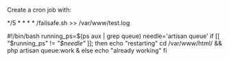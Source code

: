 Create a cron job with:

*/5 * * * * <path to scrip>/failsafe.sh >> /var/www/test.log


#!/bin/bash
running_ps=$(ps aux | grep queue)
needle='artisan queue'
if [[ "$running_ps" != *"$needle"* ]]; then
	echo "restarting"
	cd /var/www/html/<path to project> && php artisan queue:work &
else
	echo "already working"
fi


